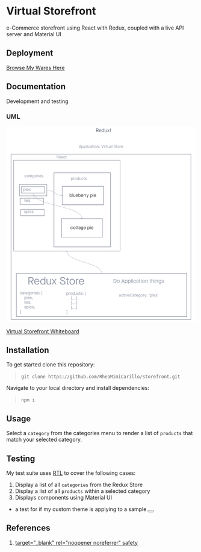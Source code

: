 # Virtual Storefront

e-Commerce storefront using React with Redux, coupled with a live API server and Material UI

## Deployment

[Browse My Wares Here](https://rhea-virtual-storefront.netlify.app)

## Documentation

Development and testing

### UML

![Virtual Storefront](./images/virtual_storefront_UML.png "Virtual Storefront")

[Virtual Storefront Whiteboard](https://projects.invisionapp.com/freehand/document/jLBOQqZE5)

## Installation

To get started clone this repository:

> `git clone https://github.com/RheaMimiCarillo/storefront.git`

Navigate to your local directory and install dependencies:

> `npm i`

## Usage

Select a `category` from the categories menu to render a list of `products` that match your selected category.

## Testing

My test suite uses [RTL](https://testing-library.com/docs/react-testing-library/intro/) to cover the following cases:

1. Display a list of all `categories` from the Redux Store
2. Display a list of all `products` within a selected category
3. Displays components using Material UI

- a test for if my custom theme is applying to a sample <Button>

## References

1. [target="_blank" rel="noopener noreferrer" safety](https://stackoverflow.com/a/50709724)
